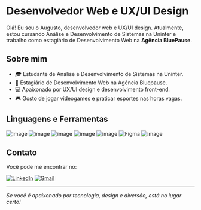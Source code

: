 # Desenvolvedor Web e UX/UI Design

Olá! Eu sou o Augusto, desenvolvedor web e UX/UI design. Atualmente, estou cursando Análise e Desenvolvimento de Sistemas na Uninter e trabalho como estagiário de Desenvolvimento Web na **Agência BluePause**.

## Sobre mim

- 🎓 Estudante de Análise e Desenvolvimento de Sistemas na Uninter.
- 💼 Estagiário de Desenvolvimento Web na Agência Bluepause.
- 💻 Apaixonado por UX/UI design e desenvolvimento front-end.
- 🎮 Gosto de jogar videogames e praticar esportes nas horas vagas.

## Linguagens e Ferramentas

![image](https://img.shields.io/badge/HTML5-E34F26?style=for-the-badge&logo=html5&logoColor=white)
![image](https://img.shields.io/badge/CSS-239120?&style=for-the-badge&logo=css3&logoColor=white)
![image](https://img.shields.io/badge/JavaScript-F7DF1E?style=for-the-badge&logo=javascript&logoColor=black)
![image](https://img.shields.io/badge/Bootstrap-563D7C?style=for-the-badge&logo=bootstrap&logoColor=white)
![image](https://img.shields.io/badge/PHP-777BB4?style=for-the-badge&logo=php&logoColor=white)
![Figma](https://img.shields.io/badge/Figma-9D56F7?style=for-the-badge&logo=figma&logoColor=white)
![image](https://img.shields.io/badge/Git-E34F26?style=for-the-badge&logo=git&logoColor=white)


## Contato

Você pode me encontrar no:

[![LinkedIn](https://img.shields.io/badge/LinkedIn-0077B5?style=for-the-badge&logo=linkedin&logoColor=white)](https://www.linkedin.com/in/augusto-marques-de-souza-8380a5278/) [![Gmail](https://img.shields.io/badge/Gmail-D14836?style=for-the-badge&logo=gmail&logoColor=white)](mailto:augustomarquesdesouza@gmail.com)


---

*Se você é apaixonado por tecnologia, design e diversão, está no lugar certo!*
